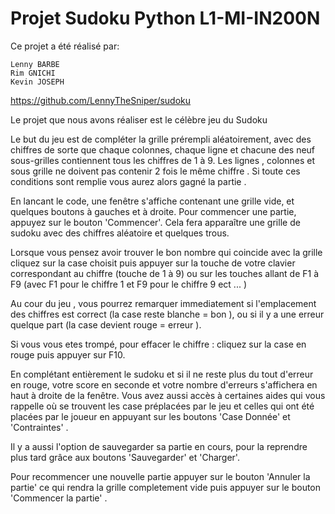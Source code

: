 # Projet Sudoku Python L1-MI-IN200N

Ce projet a été réalisé par:

    Lenny BARBE
    Rim GNICHI
    Kevin JOSEPH

https://github.com/LennyTheSniper/sudoku


Le projet que nous avons réaliser est le célèbre jeu du Sudoku 


Le but du jeu est de compléter la grille prérempli aléatoirement, avec des chiffres de sorte que chaque colonnes, chaque ligne et chacune des neuf sous-grilles contiennent tous les chiffres de 1 à 9. Les lignes , colonnes et sous grille ne doivent pas contenir 2 fois le même chiffre . Si toute ces conditions sont remplie vous aurez alors gagné la partie .


En lancant le code, une fenêtre s'affiche contenant une grille vide, et quelques boutons à gauches et à droite.
Pour commencer une partie, appuyez sur le bouton 'Commencer'. Cela fera apparaître une grille de sudoku avec des chiffres aléatoire et quelques trous.

Lorsque vous pensez avoir trouver le bon nombre qui coincide avec la grille cliquez sur la case choisit puis appuyer sur la touche de votre clavier correspondant au chiffre (touche de 1 à 9) ou sur les touches allant de F1 à F9 (avec F1 pour le chiffre 1 et F9 pour le chiffre 9 ect ... )

Au cour du jeu , vous pourrez remarquer immediatement si l'emplacement des chiffres est correct (la case reste blanche = bon ), ou si il y a une erreur quelque part (la case devient rouge = erreur ).

Si vous vous etes trompé, pour effacer le chiffre : cliquez sur la case en rouge puis appuyer sur F10.

En complétant entièrement le sudoku et si il ne reste plus du tout d'erreur en rouge, votre score en seconde et votre nombre d'erreurs s'affichera en haut à droite de la fenêtre.
Vous avez aussi accès à certaines aides qui vous rappelle où se trouvent les case préplacées par le jeu et celles qui ont été placées par le joueur en appuyant sur les boutons 'Case Donnée' et 'Contraintes' .

Il y a aussi l'option de sauvegarder sa partie en cours, pour la reprendre plus tard grâce aux boutons 'Sauvegarder' et 'Charger'.

Pour recommencer une nouvelle partie appuyer sur le bouton 'Annuler la partie' ce qui rendra la grille completement vide puis appuyer sur le bouton 'Commencer la partie' .



